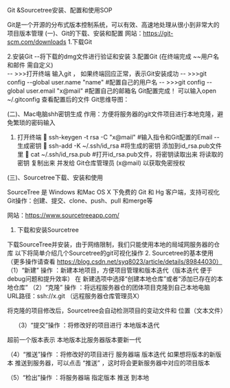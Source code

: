 Git &Sourcetree安装、配置和使用SOP

Git是一个开源的分布式版本控制系统，可以有效、高速地处理从很小到非常大的项目版本管理
(一)、Git的下载、安装和配置
网站：https://git-scm.com/downloads
1.下载Git
 
  
2.安装Git   --将下载的dmg文件进行验证和安装
3.配置Git (在终端完成  ~~用户名和邮件 需自定义)   
-- >>>打开终端 输入git ， 如果终端回应正常，表示Git安装成功
-- >>>git config --global user.name "name"      #配置自己的用户名
-- >>>git config --global user.email "x@mail" 	#配置自己的邮箱名
Git配置完成！
可以输入open ~/.gitconfig 查看配置后的文件
Git思维导图：
 
 	
 
(二)、Mac电脑shh密钥生成 
作用：方便将服务器的git文件项目进行本地克隆，避免繁琐的密码输入
1.	打开终端
	ssh-keygen -t rsa -C "x@mail"    #输入指令和Git配置的Email --生成密钥
	ssh-add -K ~/.ssh/id_rsa         #将生成的密钥 添加到id_rsa.pub文件里
	cat ~/.ssh/id_rsa.pub            #打开id_rsa.pub文件，将密钥读取出来
将读取的密钥 复制出来 并发给 Git仓库管理员 (x@mail) 以获取免密授权

(三)、Sourcetree下载、安装和使用

SourceTree 是 Windows 和Mac OS X 下免费的 Git 和 Hg 客户端，支持可视化Git操作：创建、提交、clone、push、pull 和merge等

网站：https://www.sourcetreeapp.com/
1.	下载和安装Sourcetree
 

下载SourceTree并安装，由于网络限制，我们只能使用本地的局域网服务器的仓库
以下将简单介绍几个Sourcetree的git可视化操作
2.	Sourcetree的基本使用 （更多操作请查看 https://blog.csdn.net/syq8023/article/details/89844030）
（1）“新建” 操作 	：新建本地项目，方便项目管理和版本迭代（版本迭代 便于debug问题和提升效率）
在 新建选项中选择“创建本地仓库”或者“添加已存在的本地仓库”
（2）“克隆” 操作 	：将远程服务器仓的团体项目克隆到自己本地电脑
URL路径：ssh://x.git   （远程服务器仓库管理员X）
  
  
将克隆的项目修改后，Sourcetree会自动检测项目的变动文件和 位置（文本文件）
 
 
（3）“提交”操作 ：将修改好的项目进行 本地版本迭代 

 
   超前一个版本表示 本地版本比服务器版本要新一代

（4）“推送”操作 ：将修改好的项目进行 服务器端 版本迭代
如果想将版本的新版本 推送到服务器，可以点击 “推送” ，这时将会更新服务器中对应的项目版本
   
 
（5）“检出”操作 ：将服务器端 指定版本 推送 到本地  
 